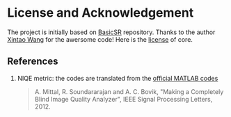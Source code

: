 # License and Acknowledgement

The project is initially based on [BasicSR](https://github.com/xinntao/BasicSR) repository. Thanks to the author [Xintao Wang](https://xinntao.github.io/) for the awersome code! Here is the [license](LICENSE-basicsr) of core.

## References

1. NIQE metric: the codes are translated from the [official MATLAB codes](http://live.ece.utexas.edu/research/quality/niqe_release.zip)

    > A. Mittal, R. Soundararajan and A. C. Bovik, "Making a Completely Blind Image Quality Analyzer", IEEE Signal Processing Letters, 2012.

